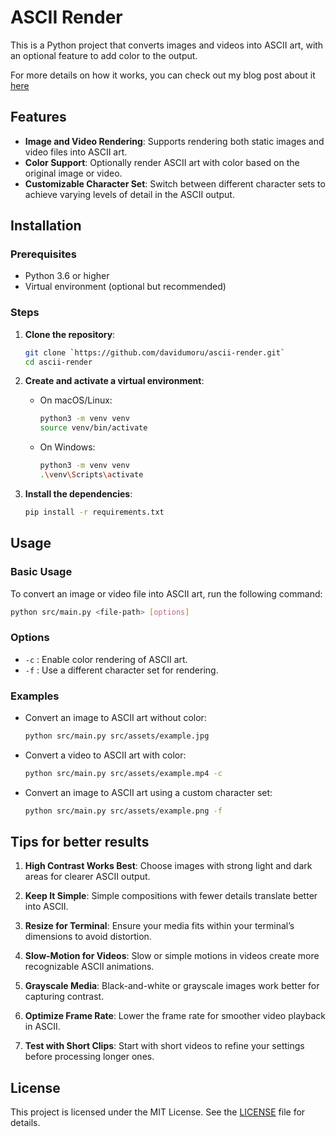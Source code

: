 # ASCII Render

This is a Python project that converts images and videos into ASCII art, with an optional feature to add color to the output.

For more details on how it works, you can check out my blog post about it [here](https://davidumoru.me/blog/ascii-image-and-video-render)

## Features

- **Image and Video Rendering**: Supports rendering both static images and video files into ASCII art.
- **Color Support**: Optionally render ASCII art with color based on the original image or video.
- **Customizable Character Set**: Switch between different character sets to achieve varying levels of detail in the ASCII output.

## Installation

### Prerequisites

- Python 3.6 or higher
- Virtual environment (optional but recommended)

### Steps

1. **Clone the repository**:

   ```bash
   git clone `https://github.com/davidumoru/ascii-render.git`
   cd ascii-render
   ```

2. **Create and activate a virtual environment**:
   - On macOS/Linux:

     ```bash
     python3 -m venv venv
     source venv/bin/activate
     ```

   - On Windows:

     ```bash
     python3 -m venv venv
     .\venv\Scripts\activate
     ```

3. **Install the dependencies**:

   ```bash
   pip install -r requirements.txt
   ```

## Usage

### Basic Usage

To convert an image or video file into ASCII art, run the following command:

```bash
python src/main.py <file-path> [options]
```

### Options

- `-c` : Enable color rendering of ASCII art.
- `-f` : Use a different character set for rendering.

### Examples

- Convert an image to ASCII art without color:

  ```bash
  python src/main.py src/assets/example.jpg
  ```

- Convert a video to ASCII art with color:

  ```bash
  python src/main.py src/assets/example.mp4 -c
  ```

- Convert an image to ASCII art using a custom character set:

  ```bash
  python src/main.py src/assets/example.png -f
  ```

## Tips for better results

1. **High Contrast Works Best**: Choose images with strong light and dark areas for clearer ASCII output.

2. **Keep It Simple**: Simple compositions with fewer details translate better into ASCII.

3. **Resize for Terminal**: Ensure your media fits within your terminal’s dimensions to avoid distortion.

4. **Slow-Motion for Videos**: Slow or simple motions in videos create more recognizable ASCII animations.

5. **Grayscale Media**: Black-and-white or grayscale images work better for capturing contrast.

6. **Optimize Frame Rate**: Lower the frame rate for smoother video playback in ASCII.

7. **Test with Short Clips**: Start with short videos to refine your settings before processing longer ones.

## License

This project is licensed under the MIT License. See the [LICENSE](./LICENSE) file for details.
